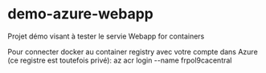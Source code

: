 # demo-azure-webapp
Projet démo visant à tester le servie Webapp for containers

Pour connecter docker au container registry avec votre compte dans Azure (ce registre est toutefois privé):
az acr login --name frpol9cacentral